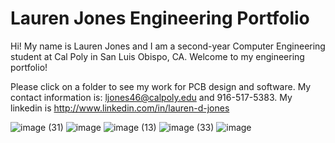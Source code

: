 # Lauren Jones Engineering Portfolio

Hi! My name is Lauren Jones and I am a second-year Computer Engineering student at Cal Poly in San Luis Obispo, CA. 
Welcome to my engineering portfolio!

Please click on a folder to see my work for PCB design and software. 
My contact information is: ljones46@calpoly.edu and 916-517-5383. My linkedin is http://www.linkedin.com/in/lauren-d-jones 

![image (31)](https://github.com/laurendjones/portfolio/assets/61713371/23f34526-d014-42c1-b310-6d56519975af)
![image](https://github.com/user-attachments/assets/60515191-677e-4cea-ba53-b04f82e0dad8)
![image (13)](https://github.com/laurendjones/portfolio/assets/61713371/204ec8d2-be2f-40c3-9d37-57485909b355)
![image (33)](https://github.com/laurendjones/portfolio/assets/61713371/de2b32ff-b279-4ab6-b400-3354a615968e)
![image](https://github.com/laurendjones/portfolio/assets/61713371/fa2c61e5-d6f7-4019-afdf-94fff8e41af7)


